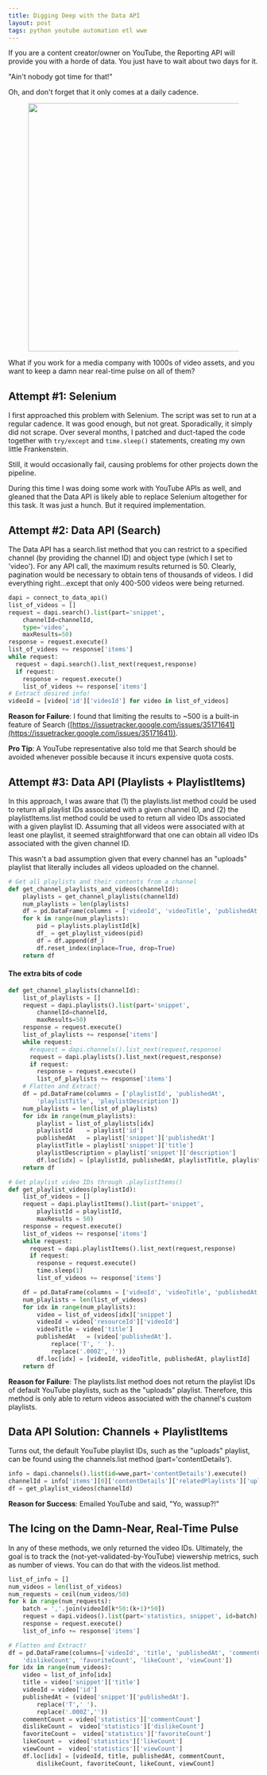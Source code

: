 ```yaml
---
title: Digging Deep with the Data API
layout: post
tags: python youtube automation etl wwe
---
```


If you are a content creator/owner on YouTube, the Reporting API will provide you with a horde of data.  You just 
have to wait about two days for it.

"Ain't nobody got time for that!"

Oh, and don't forget that it only comes at a daily cadence.

<figure>
<img src="/images/wtf-clint.jpg" width="500vw">
</figure>

What if you work for a media company with 1000s of video assets, and you want to keep a damn near real-time pulse 
on all of them?  

## Attempt #1: Selenium
I first approached this problem with Selenium.  The script was set to run at a regular cadence.  It was good enough,
but not great.   Sporadically, it simply did not scrape.  Over several months, I patched and duct-taped the code together with 
`try/except` and `time.sleep()` statements, creating my own little Frankenstein.  

Still, it would occasionally fail, causing problems for other projects down the pipeline.

During this time I was doing some work with YouTube APIs as well, and gleaned that the Data API is likely able to 
replace Selenium altogether for this task.  It was just a hunch.  But it required implementation.

## Attempt #2: Data API (Search)
The Data API has a search.list method that you can restrict to a specified channel (by providing the channel ID) and
object type (which I set to 'video'). For any API call, the maximum results returned is 50.  Clearly, pagination would be
necessary to obtain tens of thousands of videos. I did everything right...except that only 400-500 videos were being
returned.  

```python
dapi = connect_to_data_api() 
list_of_videos = []
request = dapi.search().list(part='snippet',
    channelId=channelId,
    type='video',
    maxResults=50)
response = request.execute()
list_of_videos += response['items']
while request:
  request = dapi.search().list_next(request,response)
  if request:
    response = request.execute()
    list_of_videos += response['items']
# Extract desired info!
videoId = [video['id']['videoId'] for video in list_of_videos]
```

**Reason for Failure**: I found that limiting the results to ~500 is a built-in feature of Search 
([https://issuetracker.google.com/issues/35171641](https://issuetracker.google.com/issues/35171641)).

**Pro Tip**: A YouTube representative also told me that Search should be avoided whenever possible because it incurs expensive 
quota costs.  

## Attempt #3: Data API (Playlists + PlaylistItems)
In this approach, I was aware that (1) the playlists.list method could be used to return all playlist IDs
associated with a given channel ID, and (2) the playlistItems.list method could be used to return all video
IDs associated with a given playlist ID. Assuming that all videos were associated with at least one playlist,
it seemed straightforward that one can obtain all video IDs associated with the given channel ID.

This wasn't a bad assumption given that every channel has an "uploads" playlist that literally includes
all videos uploaded on the channel.

```python
# Get all playlists and their contents from a channel
def get_channel_playlists_and_videos(channelId):
    playlists = get_channel_playlists(channelId)
    num_playlists = len(playlists)
    df = pd.DataFrame(columns = ['videoId', 'videoTitle', 'publishedAt', 'playlistId'])
    for k in range(num_playlists):
        pid = playlists.playlistId[k]
        df_ = get_playlist_videos(pid)
        df = df.append(df_)
        df.reset_index(inplace=True, drop=True)
    return df
```

#### The extra bits of code
```python
def get_channel_playlists(channelId):
    list_of_playlists = []
    request = dapi.playlists().list(part='snippet',
        channelId=channelId,
        maxResults=50)
    response = request.execute()
    list_of_playlists += response['items']
    while request:
      #request = dapi.channels().list_next(request,response)
      request = dapi.playlists().list_next(request,response)
      if request:
        response = request.execute()
        list_of_playlists += response['items']
    # Flatten and Extract!
    df = pd.DataFrame(columns = ['playlistId', 'publishedAt',
        'playlistTitle', 'playlistDescription'])
    num_playlists = len(list_of_playlists)
    for idx in range(num_playlists):
        playlist = list_of_playlists[idx]
        playlistId    = playlist['id']
        publishedAt   = playlist['snippet']['publishedAt']
        playlistTitle = playlist['snippet']['title']
        playlistDescription = playlist['snippet']['description']
        df.loc[idx] = [playlistId, publishedAt, playlistTitle, playlistDescription]
    return df
```

```python
# Get playlist video IDs through .playlistItems()
def get_playlist_videos(playlistId):
    list_of_videos = []
    request = dapi.playlistItems().list(part='snippet',
        playlistId = playlistId,
        maxResults = 50)
    response = request.execute()
    list_of_videos += response['items']
    while request:
      request = dapi.playlistItems().list_next(request,response)
      if request:
        response = request.execute()
        time.sleep(1)
        list_of_videos += response['items']

    df = pd.DataFrame(columns = ['videoId', 'videoTitle', 'publishedAt', 'playlistId'])
    num_playlists = len(list_of_videos)
    for idx in range(num_playlists):
        video = list_of_videos[idx]['snippet']
        videoId = video['resourceId']['videoId']
        videoTitle = video['title']
        publishedAt   = (video['publishedAt'].
            replace('T', ' ').
            replace('.000Z', ''))
        df.loc[idx] = [videoId, videoTitle, publishedAt, playlistId]
    return df
```

**Reason for Failure**:  The playlists.list method does not return the playlist IDs of
default YouTube playlists, such as the "uploads" playlist.  Therefore, this method is only
able to return videos associated with the channel's custom playlists.

## Data API Solution: Channels + PlaylistItems
Turns out, the default YouTube playlist IDs, such as the "uploads" playlist, can be found
using the channels.list method (part='contentDetails').  

```python
info = dapi.channels().list(id=wwe,part='contentDetails').execute() 
channelId = info['items'][0]['contentDetails']['relatedPlaylists']['uploads']
df = get_playlist_videos(channelId)
```

**Reason for Success**: Emailed YouTube and said, "Yo, wassup?!"

## The Icing on the Damn-Near, Real-Time Pulse
In any of these methods, we only returned the video IDs.  Ultimately, the goal is to track the (not-yet-validated-by-YouTube) viewership metrics, such as number of views.  You can do that with the videos.list method.


```python
list_of_info = []
num_videos = len(list_of_videos)
num_requests = ceil(num_videos/50)
for k in range(num_requests):
    batch = ','.join(videoId[k*50:(k+1)*50])
    request = dapi.videos().list(part='statistics, snippet', id=batch)
    response = request.execute()
    list_of_info += response['items']

# Flatten and Extract!
df = pd.DataFrame(columns=['videoId', 'title', 'publishedAt', 'commentCount',
    'dislikeCount', 'favoriteCount', 'likeCount', 'viewCount'])
for idx in range(num_videos):
    video = list_of_info[idx]
    title = video['snippet']['title']
    videoId = video['id']
    publishedAt = (video['snippet']['publishedAt'].
        replace('T',' ').
        replace('.000Z',''))
    commentCount = video['statistics']['commentCount']
    dislikeCount =  video['statistics']['dislikeCount']
    favoriteCount =  video['statistics']['favoriteCount']
    likeCount =  video['statistics']['likeCount']
    viewCount =  video['statistics']['viewCount']
    df.loc[idx] = [videoId, title, publishedAt, commentCount,
        dislikeCount, favoriteCount, likeCount, viewCount]
```
